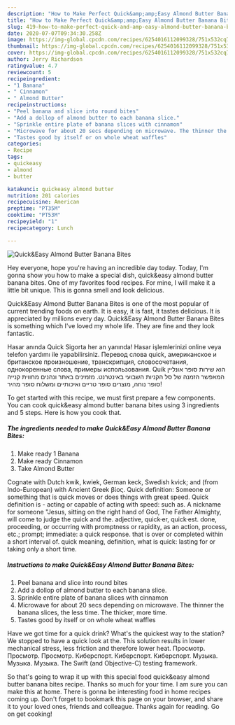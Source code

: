 ```yaml
---
description: "How to Make Perfect Quick&amp;amp;Easy Almond Butter Banana Bites"
title: "How to Make Perfect Quick&amp;amp;Easy Almond Butter Banana Bites"
slug: 419-how-to-make-perfect-quick-and-amp-easy-almond-butter-banana-bites
date: 2020-07-07T09:34:30.258Z
image: https://img-global.cpcdn.com/recipes/6254016112099328/751x532cq70/quickeasy-almond-butter-banana-bites-recipe-main-photo.jpg
thumbnail: https://img-global.cpcdn.com/recipes/6254016112099328/751x532cq70/quickeasy-almond-butter-banana-bites-recipe-main-photo.jpg
cover: https://img-global.cpcdn.com/recipes/6254016112099328/751x532cq70/quickeasy-almond-butter-banana-bites-recipe-main-photo.jpg
author: Jerry Richardson
ratingvalue: 4.7
reviewcount: 5
recipeingredient:
- "1 Banana"
- " Cinnamon"
- " Almond Butter"
recipeinstructions:
- "Peel banana and slice into round bites"
- "Add a dollop of almond butter to each banana slice."
- "Sprinkle entire plate of banana slices with cinnamon"
- "Microwave for about 20 secs depending on microwave. The thinner the banana slices, the less time. The thicker, more time."
- "Tastes good by itself or on whole wheat waffles"
categories:
- Recipe
tags:
- quickeasy
- almond
- butter

katakunci: quickeasy almond butter 
nutrition: 201 calories
recipecuisine: American
preptime: "PT35M"
cooktime: "PT53M"
recipeyield: "1"
recipecategory: Lunch

---
```



![Quick&amp;Easy Almond Butter Banana Bites](https://img-global.cpcdn.com/recipes/6254016112099328/751x532cq70/quickeasy-almond-butter-banana-bites-recipe-main-photo.jpg)

Hey everyone, hope you're having an incredible day today. Today, I'm gonna show you how to make a special dish, quick&amp;easy almond butter banana bites. One of my favorites food recipes. For mine, I will make it a little bit unique. This is gonna smell and look delicious.

Quick&amp;Easy Almond Butter Banana Bites is one of the most popular of current trending foods on earth. It is easy, it is fast, it tastes delicious. It is appreciated by millions every day. Quick&amp;Easy Almond Butter Banana Bites is something which I've loved my whole life. They are fine and they look fantastic.

Hasar anında Quick Sigorta her an yanında! Hasar işlemlerinizi online veya telefon yardımı ile yapabilirsiniz. Перевод слова quick, американское и британское произношение, транскрипция, словосочетания, однокоренные слова, примеры использования. Quik הוא שירות סופר אונליין המאפשר הזמנה של סל הקניות השבועי באינטרנט. מזמינים באתר ונהנים מחווית קנייה סופר נוחה, מוצרים סופר טריים ואיכותיים ומשלוח סופר מהיר!


To get started with this recipe, we must first prepare a few components. You can cook quick&amp;easy almond butter banana bites using 3 ingredients and 5 steps. Here is how you cook that.

##### The ingredients needed to make Quick&amp;Easy Almond Butter Banana Bites:

1. Make ready 1 Banana
1. Make ready  Cinnamon
1. Take  Almond Butter


Cognate with Dutch kwik, kwiek, German keck, Swedish kvick; and (from Indo-European) with Ancient Greek βίος. Quick definition: Someone or something that is quick moves or does things with great speed. Quick definition is - acting or capable of acting with speed: such as. A nickname for someone &#34;Jesus, sitting on the right hand of God, The Father Almighty, will come to judge the quick and the. adjective, quick·er, quick·est. done, proceeding, or occurring with promptness or rapidity, as an action, process, etc.; prompt; immediate: a quick response. that is over or completed within a short interval of. quick meaning, definition, what is quick: lasting for or taking only a short time. 

##### Instructions to make Quick&amp;Easy Almond Butter Banana Bites:

1. Peel banana and slice into round bites
1. Add a dollop of almond butter to each banana slice.
1. Sprinkle entire plate of banana slices with cinnamon
1. Microwave for about 20 secs depending on microwave. The thinner the banana slices, the less time. The thicker, more time.
1. Tastes good by itself or on whole wheat waffles


Have we got time for a quick drink? What&#39;s the quickest way to the station? We stopped to have a quick look at the. This solution results in lower mechanical stress, less friction and therefore lower heat. Просмотр. Просмотр. Просмотр. Киберспорт. Киберспорт. Киберспорт. Музыка. Музыка. Музыка. The Swift (and Objective-C) testing framework. 

So that's going to wrap it up with this special food quick&amp;easy almond butter banana bites recipe. Thanks so much for your time. I am sure you can make this at home. There is gonna be interesting food in home recipes coming up. Don't forget to bookmark this page on your browser, and share it to your loved ones, friends and colleague. Thanks again for reading. Go on get cooking!
